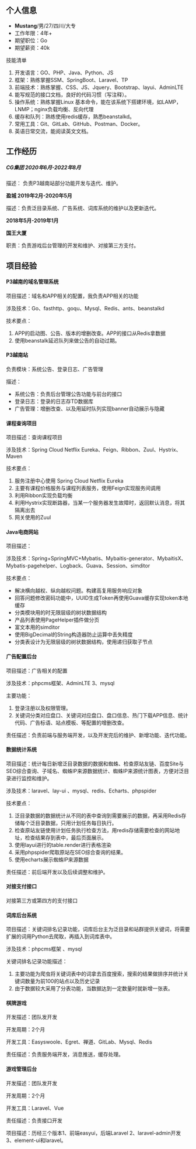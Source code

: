 ## 个⼈信息

* **Mustang**/男/27/四川/大专
* ⼯作年限：4年+
* 期望职位：Go
* 期望薪资：40k

技能清单

1. 开发语⾔：GO、PHP、Java、Python、JS
2. 框架：熟练掌握SSM、SpringBoot、Laravel、TP
3. 前端技术：熟练掌握、CSS、JS、Jquery、Bootstrap、layui、AdminLTE
4. 能写规范的接口文档，良好的代码习惯（写注释）。
5. 操作系统：熟练掌握Linux 基本命令，能在该系统下搭建环境，如LAMP，LNMP；nginx负载均衡、反向代理
6. 缓存和队列：熟练使⽤redis缓存，熟悉beanstalkd。 
7. 常用工具：Git、GitLab、GitHub、Postman、Docker。
8. 英语日常交流，能阅读英文文档。



## ⼯作经历

##### CG集团 **2020年6⽉-2022年8月**

描述： 负责P3越南站部分功能开发与迭代、维护。

**盈城 2019年2⽉-2020年5月**

描述：负责泛⽬录系统、⼴告系统、词库系统的维护以及更新迭代。

**2018年5⽉-2019年1月**

**国王大厦**

职责：负责游戏后台管理的开发和维护、对接第三方支付。



## 项⽬经验

#### P3越南的域名管理系统

项目描述：域名和APP相关的配置，我负责APP相关的功能

涉及技术：Go、fasthttp、goqu、Mysql、Redis、ants、beanstalkd

技术要点：

1. APP的启动图、公告、版本的增删改查。APP的接口从Redis拿数据
2. 使用beanstalk延迟队列来做公告的自动过期。

#### P3越南站

负责模块：系统公告、登录日志、广告管理

描述：

* 系统公告：负责后台管理公告功能与前台的接口
* 登录日志：登录的日志存TD数据库
* 广告管理：增删改查、以及用延时队列实现banner自动展示与隐藏

#### 课程查询项目

项目描述：查询课程项目

涉及技术：Spring Cloud Netflix Eureka、Feign、Ribbon、Zuul、Hystrix、Maven

技术要点：

1. 服务注册中心使用 Spring Cloud Netflix Eureka
2. 主要有课程价格服务与课程列表服务，使用Feign实现服务间调用
3. 利用Ribbon实现负载均衡
4. 利用Hystrix实现断路器，当某一个服务器发生故障时，返回默认消息，将其隔离出去
5. 网关使用的Zuul

#### Java电商网站

项目描述：

涉及技术：Spring+SpringMVC+Mybatis、Mybaitis-generator、MybaitisX、Mybatis-pagehelper、Logback、Guava、Session、simditor

技术要点：

* 解决横向越权、纵向越权问题。构建高复用服务响应对象
* 回答问题修改密码功能中，UUID生成Token再使用Guava缓存实现token本地缓存
* 分类模块用的时无限层级的树状数据结构
* 产品列表使用PageHelper插件做分页
* 富文本用的simditor
* 使用BigDecimal的String构造器防止运算中丢失精度
* 分类表设计为无限层级的树状数据结构，使用递归获取子节点

#### ⼴告配置后台

项目描述：广告相关的配置

涉及技术：phpcms框架、AdminLTE 3、mysql

主要功能：

1. 登录注册以及权限管理。
2. 关键词分类对应盘⼝、关键词对应盘⼝、盘⼝信息、热⻔下载APP信息、统计代码、⼴告标语、站点模板、等配置的增删改查。

责任描述：负责前端与服务端开发，以及开发完后的维护、新增功能、迭代功能。

#### 数据统计系统

项目描述：统计每日新增泛目录数据的数据和蜘蛛、检查原站友链、百度Site与SEO综合查询、子域名、蜘蛛IP来源数据统计、蜘蛛IP来源统计图表，方便对泛目录进行监控和维护。

涉及技术：laravel、lay-ui 、mysql、redis、Echarts、phpspider

技术要点：

1. 泛目录数据的数据统计从不同的表中查询到需要展示的数据，再采用Redis存储每个泛目录数据，只用计划任务每日执行。
2. 检查原站友链使用计划任务执行检查方法，用redis存储需要检查的网站地址，检查结果存到表中，最后页面展示。
3. 使用layui进行的table.render进行表格渲染
4. 采用phpspider爬取原站在SEO综合查询的结果。
5. 使用echarts展示蜘蛛IP来源数据

责任描述：前后端开发以及后续调整和维护。

#### 对接支付接口

对接第三方或第四方的支付接口

#### 词库后台系统

项目描述：关键词排名记录功能，词库后台主为泛⽬录和站群提供关键词，将需要扩展的词⽤Python去爬取，再插⼊到词库表中。

涉及技术：phpcms框架 、mysql

关键词排名记录功能描述：

1. 主要功能为爬⾍将关键词表中的词拿去百度搜索，搜索的结果做排序并统计关键词数量为前100的站点以及历史记录
2. 由于数据较⼤采⽤了分表功能，当数据达到⼀定数量时就新增⼀张表。

#### 棋牌游戏

开发描述：团队发开发

开发周期：2个⽉

开发⼯具：Easyswoole、Egret、禅道、GitLab、Mysql、Redis

责任描述：负责服务端开发，消息推送，缓存处理。

#### 游戏管理后台

开发描述：团队发开发

开发周期：2个⽉

开发⼯具：Laravel、Vue

责任描述：负责接⼝开发

项⽬描述：历经三个版本1、前端easyui，后端Laravel 2、laravel-admin开发 3、element-ui和laravel。

